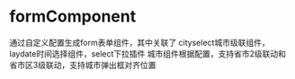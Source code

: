 # formComponent

通过自定义配置生成form表单组件，其中关联了 cityselect城市级联组件，laydate时间选择组件，select下拉插件
城市组件根据配置，支持省市2级联动和省市区3级联动，支持城市弹出框对齐位置
